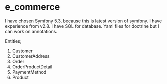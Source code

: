 # e_commerce
I have chosen Symfony 5.3, because this is latest version of symfony. I have experience from v2.8. I have SQL for database. 
Yaml files for doctrine but I can work on annotations. 

Entities;
1. Customer
2. CustomerAddress
3. Order
4. OrderProductDetail
5. PaymentMethod
6. Product

